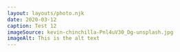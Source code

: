 ```yaml
---
layout: layouts/photo.njk
date: 2020-03-12
caption: Test 12
imageSource: kevin-chinchilla-Pnl4uV30_Dg-unsplash.jpg
imageAlt: This is the alt text
---
```

